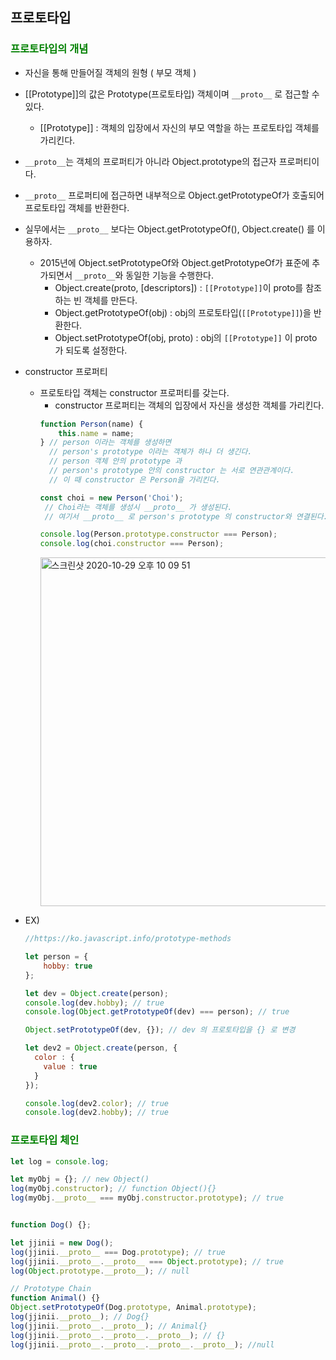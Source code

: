 ## 프로토타입

### <span style="color:green">프로토타입의 개념</span>
* 자신을 통해 만들어질 객체의 원형 ( 부모 객체 )
* [[Prototype]]의 값은 Prototype(프로토타입) 객체이며 `__proto__` 로 접근할 수 있다. 
    * [[Prototype]] : 객체의 입장에서 자신의 부모 역할을 하는 프로토타입 객체를 가리킨다.
* `__proto__`는 객체의 프로퍼티가 아니라 Object.prototype의 접근자 프로퍼티이다.
* `__proto__` 프로퍼티에 접근하면 내부적으로 Object.getPrototypeOf가 호출되어 프로토타입 객체를 반환한다.
* 실무에서는 `__proto__` 보다는 Object.getPrototypeOf(), Object.create() 를 이용하자.
  * 2015년에 Object.setPrototypeOf와 Object.getPrototypeOf가 표준에 추가되면서 `__proto__`와 동일한 기능을 수행한다. 
    * Object.create(proto, [descriptors]) : `[[Prototype]]`이 proto를 참조하는 빈 객체를 만든다.
    * Object.getPrototypeOf(obj) : obj의 프로토타입(`[[Prototype]]`)을 반환한다.
    * Object.setPrototypeOf(obj, proto) : obj의 `[[Prototype]]` 이 proto 가 되도록 설정한다.
 
* constructor 프로퍼티
    * 프로토타입 객체는 constructor 프로퍼티를 갖는다.
        * constructor 프로퍼티는 객체의 입장에서 자신을 생성한 객체를 가리킨다.
        ```js
        function Person(name) {
            this.name = name;
        } // person 이라는 객체를 생성하면 
          // person's prototype 이라는 객체가 하나 더 생긴다.
          // person 객체 안의 prototype 과
          // person's prototype 안의 constructor 는 서로 연관관계이다.
          // 이 때 constructor 은 Person을 가리킨다.

        const choi = new Person('Choi');
         // Choi라는 객체를 생성시 __proto__ 가 생성된다.
         // 여기서 __proto__ 로 person's prototype 의 constructor와 연결된다.

        console.log(Person.prototype.constructor === Person);
        console.log(choi.constructor === Person);
        ```
        <img width="558" alt="스크린샷 2020-10-29 오후 10 09 51" src="https://user-images.githubusercontent.com/53853730/97577986-7e53af80-1a33-11eb-9690-a37763c6dc05.png">

* EX) 
  ```js
  //https://ko.javascript.info/prototype-methods
  
  let person = {
      hobby: true
  };

  let dev = Object.create(person);
  console.log(dev.hobby); // true
  console.log(Object.getPrototypeOf(dev) === person); // true

  Object.setPrototypeOf(dev, {}); // dev 의 프로토타입을 {} 로 변경

  let dev2 = Object.create(person, {
    color : {
      value : true
    }
  });

  console.log(dev2.color); // true
  console.log(dev2.hobby); // true
  ```

### <span style="color:green">프로토타입 체인</span>
  ```js
  let log = console.log;

  let myObj = {}; // new Object()
  log(myObj.constructor); // function Object(){}
  log(myObj.__proto__ === myObj.constructor.prototype); // true


  function Dog() {};

  let jjinii = new Dog();
  log(jjinii.__proto__ === Dog.prototype); // true
  log(jjinii.__proto__.__proto__ === Object.prototype); // true
  log(Object.prototype.__proto__); // null

  // Prototype Chain
  function Animal() {}
  Object.setPrototypeOf(Dog.prototype, Animal.prototype); 
  log(jjinii.__proto__); // Dog{}
  log(jjinii.__proto__.__proto__); // Animal{}
  log(jjinii.__proto__.__proto__.__proto__); // {}
  log(jjinii.__proto__.__proto__.__proto__.__proto__); //null
  ```